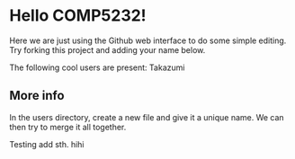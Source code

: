 # Hello COMP5232!

Here we are just using the Github web interface to do some simple editing.
Try forking this project and adding your name below.

The following cool users are present:
Takazumi


## More info
In the users directory, create a new file and give it a unique name.
We can then try to merge it all together.

Testing add sth. hihi
